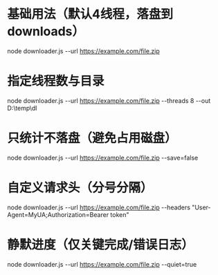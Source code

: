 # 基础用法（默认4线程，落盘到 downloads）
node downloader.js --url https://example.com/file.zip

# 指定线程数与目录
node downloader.js --url https://example.com/file.zip --threads 8 --out D:\temp\dl

# 只统计不落盘（避免占用磁盘）
node downloader.js --url https://example.com/file.zip --save=false

# 自定义请求头（分号分隔）
node downloader.js --url https://example.com/file.zip --headers "User-Agent=MyUA;Authorization=Bearer token"

# 静默进度（仅关键完成/错误日志）
node downloader.js --url https://example.com/file.zip --quiet=true


